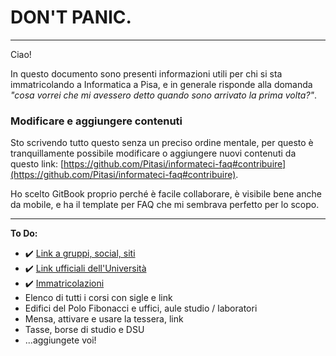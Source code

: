 # DON'T PANIC.

---

Ciao!

In questo documento sono presenti informazioni utili per chi si sta immatricolando a Informatica a Pisa, e in generale risponde alla domanda _"cosa vorrei che mi avessero detto quando sono arrivato la prima volta?"_.

### Modificare e aggiungere contenuti

Sto scrivendo tutto questo senza un preciso ordine mentale, per questo è tranquillamente possibile modificare o aggiungere nuovi contenuti da questo link: [https://github.com/Pitasi/informateci-faq#contribuire](https://github.com/Pitasi/informateci-faq#contribuire).  

Ho scelto GitBook proprio perché è facile collaborare, è visibile bene anche da mobile, e ha il template per FAQ che mi sembrava perfetto per lo scopo.

---

**To Do:**

* ✔️ [Link a gruppi, social, siti](social.md)
* ✔️ [Link ufficiali dell'Università](link-ufficiali.md)
* ✔️ [Immatricolazioni](immatricolarsi.md)
* Elenco di tutti i corsi con sigle e link
* Edifici del Polo Fibonacci e uffici, aule studio / laboratori
* Mensa, attivare e usare la tessera, link
* Tasse, borse di studio e DSU
* ...aggiungete voi!
